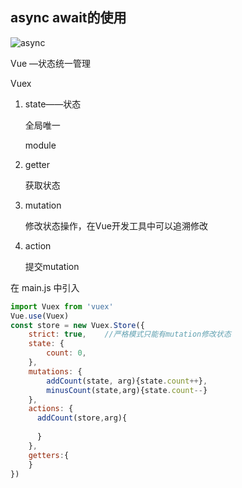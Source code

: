 ## async await的使用

![async](C:\Users\leqee\Desktop\async.png)

Vue —状态统一管理

Vuex

1. state——状态

   全局唯一

   module

2. getter

   获取状态

3. mutation

   修改状态操作，在Vue开发工具中可以追溯修改

4. action

   提交mutation

在 main.js 中引入 

```js
import Vuex from 'vuex'
Vue.use(Vuex)
const store = new Vuex.Store({
	strict: true,    //严格模式只能有mutation修改状态
    state: {
    	count: 0,
	},
    mutations: {
        addCount(state, arg){state.count++},
    	minusCount(state,arg){state.count--}
	},
    actions: {
      addCount(store,arg){
                
      }
    },
    getters:{
    }
})
```

